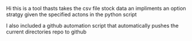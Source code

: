 Hi this is a tool thasts takes the csv file stock data  an impliments an option stratgy given the specified actons in the python script

I  also included a github automation script that automatically pushes the current directories repo to github 
